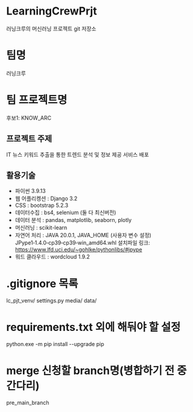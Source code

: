 # LearningCrewPrjt
러닝크루의 머신러닝 프로젝트 git 저장소
# 팀명
러닝크루
# 팀 프로젝트명
후보1: KNOW_ARC

## 프로젝트 주제
IT 뉴스 키워드 추출을 통한 트렌드 분석 및 정보 제공 서비스 배포
## 활용기술
- 파이썬 3.9.13
- 웹 어플리켕션 : Django 3.2
- CSS : bootstrap 5.2.3
- 데이터수집 : bs4, selenium (둘 다 최신버전)
- 데이터 분석 : pandas, matplotlib, seaborn, plotly  
- 머신러닝 : scikit-learn
- 자연어 처리 : JAVA 20.0.1, JAVA_HOME (사용자 변수 설정)      
  JPype1‑1.4.0‑cp39‑cp39‑win_amd64.whl
  설치파일 링크: https://www.lfd.uci.edu/~gohlke/pythonlibs/#jpype
- 워드 클라우드 : wordcloud 1.9.2

# .gitignore 목록
lc_pjt_venv/
settings.py
media/
data/

# requirements.txt 외에 해둬야 할 설정
python.exe -m pip install --upgrade pip

# merge 신청할 branch명(병합하기 전 중간다리)
pre_main_branch